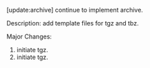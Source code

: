 [update:archive] continue to implement archive.

Description:
add template files for tgz and tbz.

Major Changes:
1. initiate tgz.
2. initiate tgz.
